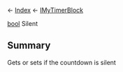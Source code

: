 ← [Index](Api-Index) ← [IMyTimerBlock](SpaceEngineers.Game.ModAPI.Ingame.IMyTimerBlock)

[bool](System.Boolean) Silent

## Summary

Gets or sets if the countdown is silent

